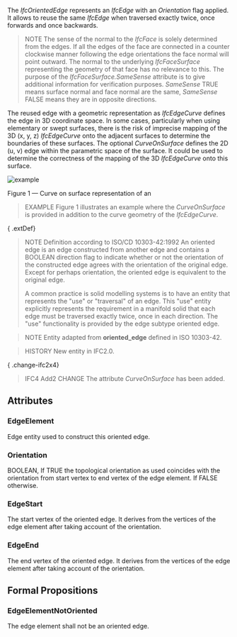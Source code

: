 The _IfcOrientedEdge_ represents an _IfcEdge_ with an _Orientation_ flag applied. It allows to reuse the same _IfcEdge_ when traversed exactly twice, once forwards and once backwards.

<!-- end of short definition -->


> NOTE The sense of the normal to the _IfcFace_ is solely determined from the edges. If all the edges of the face are connected in a counter clockwise manner following the edge orientations the face normal will point outward. The normal to the underlying _IfcFaceSurface_ representing the geometry of that face has no relevance to this. The purpose of the _IfcFaceSurface.SameSense_ attribute is to give additional information for verification purposes. _SameSense_ TRUE means surface normal and face normal are the same, _SameSense_ FALSE means they are in opposite directions.

The reused edge with a geometric representation as _IfcEdgeCurve_ defines the edge in 3D coordinate space. In some cases, particularly when using elementary or swept surfaces, there is the risk of imprecise mapping of the 3D (x, y, z) _IfcEdgeCurve_ onto the adjacent surfaces to determine the boundaries of these surfaces. The optional _CurveOnSurface_ defines the 2D (u, v) edge within the parametric space of the surface. It could be used to determine the correctness of the mapping of the 3D _IfcEdgeCurve_ onto this surface.

![example](../../../../figures/ifcadvancedbrep_02.png)

Figure 1 — Curve on surface representation of an

> EXAMPLE Figure 1 illustrates an example where the <em>CurveOnSurface</em> is provided in addition to the curve geometry of the <em>IfcEdgeCurve</em>.

{ .extDef}
> NOTE Definition according to ISO/CD 10303-42:1992
> An oriented edge is an edge constructed from another edge and contains a BOOLEAN direction flag to indicate whether or not the orientation of the constructed edge agrees with the orientation of the original edge. Except for perhaps orientation, the oriented edge is equivalent to the original edge.
>
> A common practice is solid modelling systems is to have an entity that represents the "use" or "traversal" of an edge. This "use" entity explicitly represents the requirement in a manifold solid that each edge must be traversed exactly twice, once in each direction. The "use" functionality is provided by the edge subtype oriented edge.

> NOTE Entity adapted from **oriented_edge** defined in ISO 10303-42.

> HISTORY New entity in IFC2.0.

{ .change-ifc2x4}
> IFC4 Add2 CHANGE The attribute _CurveOnSurface_ has been added.

## Attributes

### EdgeElement
Edge entity used to construct this oriented edge.

### Orientation
BOOLEAN, If TRUE the topological orientation as used coincides with the orientation from start vertex to end vertex of the edge element. If FALSE otherwise.

### EdgeStart
The start vertex of the oriented edge. It derives from the vertices of the edge element after taking account of the orientation.

### EdgeEnd
The end vertex of the oriented edge. It derives from the vertices of the edge element after taking account of the orientation.

## Formal Propositions

### EdgeElementNotOriented
The edge element shall not be an oriented edge.
